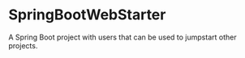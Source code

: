 # SpringBootWebStarter
A Spring Boot project with users that can be used to jumpstart other projects.
